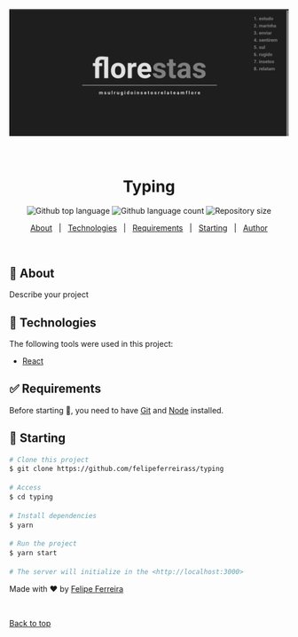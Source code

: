 <div align="center" id="top"> 
  <img src="./public/print.png" alt="Typing" />

  &#xa0;

  <!-- <a href="https://typing.netlify.app">Demo</a> -->
</div>

<h1 align="center">Typing</h1>

<p align="center">
  <img alt="Github top language" src="https://img.shields.io/github/languages/top/FelipeFerreiraSS/typing?color=56BEB8">

  <img alt="Github language count" src="https://img.shields.io/github/languages/count/FelipeFerreiraSS/typing?color=56BEB8">

  <img alt="Repository size" src="https://img.shields.io/github/repo-size/FelipeFerreiraSS/typing?color=56BEB8">

  
  <!-- <img alt="Github issues" src="https://img.shields.io/github/issues/{{YOUR_GITHUB_USERNAME}}/typing?color=56BEB8" /> -->

  <!-- <img alt="Github forks" src="https://img.shields.io/github/forks/{{YOUR_GITHUB_USERNAME}}/typing?color=56BEB8" /> -->

  <!-- <img alt="Github stars" src="https://img.shields.io/github/stars/{{YOUR_GITHUB_USERNAME}}/typing?color=56BEB8" /> -->
</p>

<!-- Status -->

<!-- <h4 align="center"> 
	🚧  Typing 🚀 Under construction...  🚧
</h4> 

<hr> -->

<p align="center">
  <a href="#dart-about">About</a> &#xa0; | &#xa0; 
  <a href="#rocket-technologies">Technologies</a> &#xa0; | &#xa0;
  <a href="#white_check_mark-requirements">Requirements</a> &#xa0; | &#xa0;
  <a href="#checkered_flag-starting">Starting</a> &#xa0; | &#xa0;
  <a href="https://github.com/felipeferreirass" target="_blank">Author</a>
</p>

<br>

## :dart: About ##

Describe your project


## :rocket: Technologies ##

The following tools were used in this project:


- [React](https://pt-br.reactjs.org/)

## :white_check_mark: Requirements ##

Before starting :checkered_flag:, you need to have [Git](https://git-scm.com) and [Node](https://nodejs.org/en/) installed.

## :checkered_flag: Starting ##

```bash
# Clone this project
$ git clone https://github.com/felipeferreirass/typing

# Access
$ cd typing

# Install dependencies
$ yarn

# Run the project
$ yarn start

# The server will initialize in the <http://localhost:3000>
```



Made with :heart: by <a href="https://github.com/felipeferreirass" target="_blank">Felipe Ferreira</a>

&#xa0;

<a href="#top">Back to top</a>
